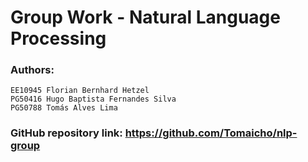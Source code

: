 # Group Work - Natural Language Processing

### Authors:
```
EE10945 Florian Bernhard Hetzel
PG50416 Hugo Baptista Fernandes Silva
PG50788 Tomás Alves Lima
```

### GitHub repository link: https://github.com/Tomaicho/nlp-group